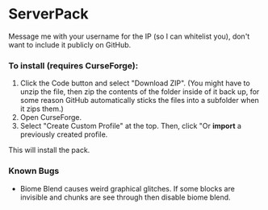 # ServerPack
Message me with your username for the IP (so I can whitelist you), don't want to include it publicly on GitHub.

### To install (requires CurseForge): 
1. Click the Code button and select "Download ZIP". (You might have to unzip the file, then zip the contents of the folder inside of it back up, for some reason GitHub automatically sticks the files into a subfolder when it zips them.)
2. Open CurseForge.
3. Select "Create Custom Profile" at the top. Then, click "Or **import** a previously created profile.

This will install the pack.  

### Known Bugs 
- Biome Blend causes weird graphical glitches. If some blocks are invisible and chunks are see through then disable biome blend.

